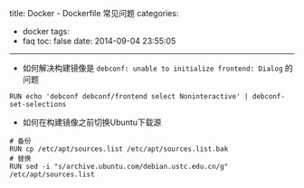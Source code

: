 title: Docker -  Dockerfile 常见问题
categories:
  - docker
tags:
  - faq
toc: false
date: 2014-09-04 23:55:05
---


- 如何解决构建镜像是 `debconf: unable to initialize frontend: Dialog` 的问题

```
RUN echo 'debconf debconf/frontend select Noninteractive' | debconf-set-selections
```

- 如何在构建镜像之前切换Ubuntu下载源

```
# 备份
RUN cp /etc/apt/sources.list /etc/apt/sources.list.bak
# 替换
RUN sed -i "s/archive.ubuntu.com/debian.ustc.edu.cn/g" /etc/apt/sources.list
```